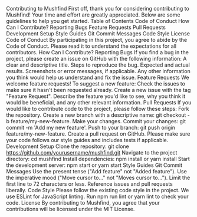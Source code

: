 Contributing to Mushfind
First off, thank you for considering contributing to Mushfind! Your time and effort are greatly appreciated. Below are some guidelines to help you get started.
Table of Contents
Code of Conduct
How Can I Contribute?
Reporting Bugs
Feature Requests
Pull Requests
Development Setup
Style Guides
Git Commit Messages
Code Style
License
Code of Conduct
By participating in this project, you agree to abide by the Code of Conduct. Please read it to understand the expectations for all contributors.
How Can I Contribute?
Reporting Bugs
If you find a bug in the project, please create an issue on GitHub with the following information:
A clear and descriptive title.
Steps to reproduce the bug.
Expected and actual results.
Screenshots or error messages, if applicable.
Any other information you think would help us understand and fix the issue.
Feature Requests
We welcome feature requests! To suggest a new feature:
Check the issues to make sure it hasn't been requested already.
Create a new issue with the tag "Feature Request".
Describe the feature you'd like to see, why you think it would be beneficial, and any other relevant information.
Pull Requests
If you would like to contribute code to the project, please follow these steps:
Fork the repository.
Create a new branch with a descriptive name: git checkout -b feature/my-new-feature.
Make your changes.
Commit your changes: git commit -m 'Add my new feature'.
Push to your branch: git push origin feature/my-new-feature.
Create a pull request on GitHub.
Please make sure your code follows our style guides and includes tests if applicable.
Development Setup
Clone the repository: git clone https://github.com/yourusername/mushfind.git
Navigate to the project directory: cd mushfind
Install dependencies: npm install or yarn install
Start the development server: npm start or yarn start
Style Guides
Git Commit Messages
Use the present tense ("Add feature" not "Added feature").
Use the imperative mood ("Move cursor to..." not "Moves cursor to...").
Limit the first line to 72 characters or less.
Reference issues and pull requests liberally.
Code Style
Please follow the existing code style in the project. We use ESLint for JavaScript linting. Run npm run lint or yarn lint to check your code.
License
By contributing to Mushfind, you agree that your contributions will be licensed under the MIT License.
